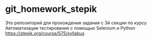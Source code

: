 # git_homework_stepik
Это репозиторий для прохождения задания с 3й секции по курсу Автоматизация тестирования с помощью Selenium и Python https://stepik.org/course/575/syllabus
